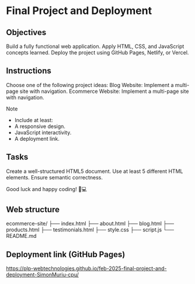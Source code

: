 # Final Project and Deployment

## Objectives
Build a fully functional web application.
Apply HTML, CSS, and JavaScript concepts learned.
Deploy the project using GitHub Pages, Netlify, or Vercel.

## Instructions
Choose one of the following project ideas:
Blog Website: Implement a multi-page site with navigation.
Ecommerce Website: Implement a multi-page site with navigation.

>[!NOTE]
> - Include at least:
> - A responsive design.
> - JavaScript interactivity.
> - A deployment link.

## Tasks

Create a well-structured HTML5 document.
Use at least 5 different HTML elements.
Ensure semantic correctness.

Good luck and happy coding! 🚀💻

## Web structure
ecommerce-site/
├── index.html
├── about.html
├── blog.html
├── products.html
├── testimonials.html
├── style.css
├── script.js
└── README.md

## Deployment link (GitHub Pages)
https://plp-webtechnologies.github.io/feb-2025-final-project-and-deployment-SimonMuriu-cpu/